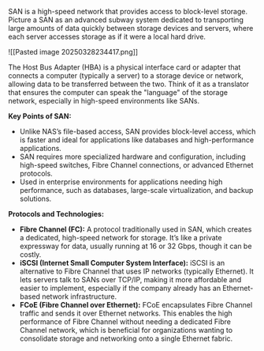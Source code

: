 SAN is a high-speed network that provides access to block-level storage. Picture a SAN as an advanced subway system dedicated to transporting large amounts of data quickly between storage devices and servers, where each server accesses storage as if it were a local hard drive.

![[Pasted image 20250328234417.png]]

The Host Bus Adapter (HBA) is a physical interface card or adapter that connects a computer (typically a server) to a storage device or network, allowing data to be transferred between the two. Think of it as a translator that ensures the computer can speak the "language" of the storage network, especially in high-speed environments like SANs.

**Key Points of SAN:**

- Unlike NAS’s file-based access, SAN provides block-level access, which is faster and ideal for applications like databases and high-performance applications.
- SAN requires more specialized hardware and configuration, including high-speed switches, Fibre Channel connections, or advanced Ethernet protocols.
- Used in enterprise environments for applications needing high performance, such as databases, large-scale virtualization, and backup solutions.

**Protocols and Technologies:**

- **Fibre Channel (FC):** A protocol traditionally used in SAN, which creates a dedicated, high-speed network for storage. It’s like a private expressway for data, usually running at 16 or 32 Gbps, though it can be costly.
- **iSCSI (Internet Small Computer System Interface):** iSCSI is an alternative to Fibre Channel that uses IP networks (typically Ethernet). It lets servers talk to SANs over TCP/IP, making it more affordable and easier to implement, especially if the company already has an Ethernet-based network infrastructure.
- **FCoE (Fibre Channel over Ethernet):** FCoE encapsulates Fibre Channel traffic and sends it over Ethernet networks. This enables the high performance of Fibre Channel without needing a dedicated Fibre Channel network, which is beneficial for organizations wanting to consolidate storage and networking onto a single Ethernet fabric.